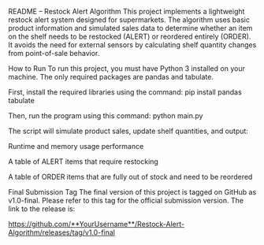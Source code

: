 README – Restock Alert Algorithm
This project implements a lightweight restock alert system designed for supermarkets. The algorithm uses basic product information and simulated sales data to determine whether an item on the shelf needs to be restocked (ALERT) or reordered entirely (ORDER). It avoids the need for external sensors by calculating shelf quantity changes from point-of-sale behavior.

How to Run
To run this project, you must have Python 3 installed on your machine. The only required packages are pandas and tabulate.

First, install the required libraries using the command:
pip install pandas tabulate

Then, run the program using this command:
python main.py

The script will simulate product sales, update shelf quantities, and output:

Runtime and memory usage performance

A table of ALERT items that require restocking

A table of ORDER items that are fully out of stock and need to be reordered

Final Submission Tag
The final version of this project is tagged on GitHub as v1.0-final. Please refer to this tag for the official submission version. The link to the release is:

[https://github.com/**YourUsername**/Restock-Alert-Algorithm/releases/tag/v1.0-final
](https://github.com/Tai2970/Restock-Alert-Algorithm.git)
